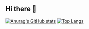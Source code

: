 ## Hi there 👋

<!--
**araa1902/araa1902** is a ✨ _special_ ✨ repository because its `README.md` (this file) appears on your GitHub profile.

Here are some ideas to get you started:

- 🔭 I’m currently working on ...
- 🌱 I’m currently learning ...
- 👯 I’m looking to collaborate on ...
- 🤔 I’m looking for help with ...
- 💬 Ask me about ...
- 📫 How to reach me: ...
- 😄 Pronouns: ...
- ⚡ Fun fact: ...
-->

[![Anurag's GitHub stats](https://github-readme-stats.vercel.app/api?username=araa1902)](https://github.com/anuraghazra/github-readme-stats)
[![Top Langs](https://github-readme-stats.vercel.app/api/top-langs/?username=araa1902&layout=donut-vertical)](https://github.com/anuraghazra/github-readme-stats)
